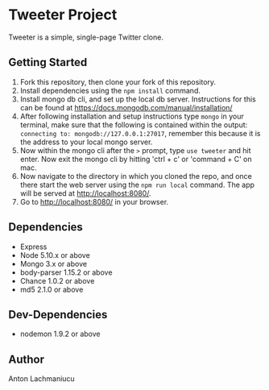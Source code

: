 # Tweeter Project

Tweeter is a simple, single-page Twitter clone.

## Getting Started

1. Fork this repository, then clone your fork of this repository.
2. Install dependencies using the `npm install` command.
3. Install mongo db cli, and set up the local db server. Instructions for this can be found at <https://docs.mongodb.com/manual/installation/>
4. After following installation and setup instructions type `mongo` in your terminal, make sure that the following is contained within the output: `connecting to: mongodb://127.0.0.1:27017`, remember this because it is the address to your local mongo server.
5. Now within the mongo cli after the `>` prompt, type `use tweeter` and hit enter. Now exit the mongo cli by hitting 'ctrl + c' or 'command + C' on mac.
6. Now navigate to the directory in which you cloned the repo, and once there start the web server using the `npm run local` command. The app will be served at <http://localhost:8080/>.
7. Go to <http://localhost:8080/> in your browser.

## Dependencies

- Express
- Node 5.10.x or above
- Mongo 3.x or above
- body-parser 1.15.2 or above
- Chance 1.0.2 or above
- md5 2.1.0 or above

## Dev-Dependencies
- nodemon 1.9.2 or above

## Author
Anton Lachmaniucu
